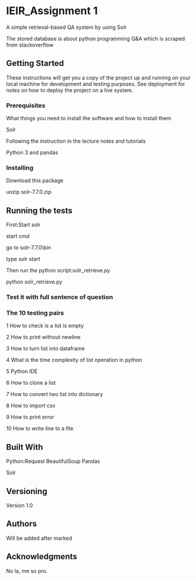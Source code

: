 # IEIR_Assignment 1

A simple retrieval-based QA system by using Solr

The stored database is about python programming Q&A
which is scraped from stackoverflow

## Getting Started

These instructions will get you a copy of the project up and running on your local machine for development and testing purposes. See deployment for notes on how to deploy the project on a live system.

### Prerequisites

What things you need to install the software and how to install them

Solr

Following the instruction in the lecture notes and tutorials

Python 3 and pandas


### Installing

Download this package

unzip solr-7.7.0.zip


## Running the tests

First:Start solr

start cmd

go to solr-7.7.0\bin

type solr start

Then run the python script:solr_retrieve.py

python solr_retrieve.py


### Test it with full sentence of question

### The 10 testing pairs

1	How to check is a list is empty

2	How to print without newline

3	How to turn list into dataframe

4	What is the time complexity of list operation in python

5	Python IDE

6	How to clone a list

7	How to convert two list into dictionary

8	How to import csv

9	How to print error

10	How to write line to a file
 

## Built With
Python:Request
BeautifulSoup
Pandas

Solr


## Versioning

Version 1.0

## Authors

Will be added after marked


## Acknowledgments

No la, me so pro.
